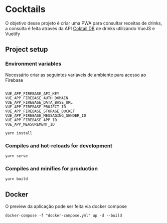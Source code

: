 # Cocktails

O objetivo desse projeto é criar uma PWA para consultar receitas de drinks, a consulta é feita através da API [Coktail DB](https://www.thecocktaildb.com/api.php?ref=apilist.fun) de drinks utilizando VueJS e Vuetify

## Project setup

### Environment variables

Necessário criar as seguintes variáveis de ambiente para acesso ao Firebase

```

VUE_APP_FIREBASE_API_KEY
VUE_APP_FIREBASE_AUTH_DOMAIN
VUE_APP_FIREBASE_DATA_BASE_URL
VUE_APP_FIREBASE_PROJECT_ID
VUE_APP_FIREBASE_STORAGE_BUCKET
VUE_APP_FIREBASE_MESSAGING_SENDER_ID
VUE_APP_FIREBASE_APP_ID
VUE_APP_MEASUREMENT_ID

```

```
yarn install
```

### Compiles and hot-reloads for development

```
yarn serve
```

### Compiles and minifies for production

```
yarn build
```

## Docker
O preview da aplicação pode ser feita via docker compose

    docker-compose -f "docker-compose.yml" up -d --build
